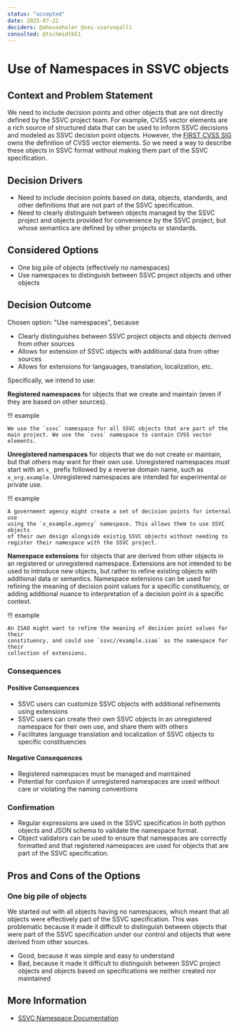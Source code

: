 ```yaml
---
status: "accepted"
date: 2025-07-22
deciders: @ahouseholer @sei-vsarvepalli
consulted: @tschmidtb51
---
```

# Use of Namespaces in SSVC objects

## Context and Problem Statement

We need to include decision points and other objects that are not directly
defined by the SSVC project team. For example, CVSS vector elements are a 
rich source of structured data that can be used to inform SSVC decisions and
modeled as SSVC decision point objects. However, the 
[FIRST CVSS SIG](https://www.first.org/cvss) owns the definition of CVSS vector 
elements. So we need a way to describe these objects in SSVC format
without making them part of the SSVC specification.


## Decision Drivers

- Need to include decision points based on data, objects, standards, and other
  definitions that are not part of the SSVC specification.
- Need to clearly distinguish between objects managed by the SSVC project and
  objects provided for convenience by the SSVC project, but whose semantics are
  defined by other projects or standards.

## Considered Options

- One big pile of objects (effectively no namespaces)
- Use namespaces to distinguish between SSVC project objects and other objects

## Decision Outcome

Chosen option: "Use namespaces", because

- Clearly distinguishes between SSVC project objects and objects derived from other sources
- Allows for extension of SSVC objects with additional data from other sources
- Allows for extensions for langauages, translation, localization, etc.

Specifically, we intend to use:

**Registered namespaces** for objects that we create and maintain (even if they are
based on other sources).

!!! example

    We use the `ssvc` namespace for all SSVC objects that are part of the
    main project. We use the `cvss` namespace to contain CVSS vector elements.

**Unregistered namespaces** for objects that we do not create or maintain, but
that others may want for their own use. Unregistered namespaces must start with 
an `x_` prefix followed by a reverse domain name, such as `x_org.example`.
Unregistered namespaces are intended for experimental or private use.

!!! example

    A government agency might create a set of decision points for internal use 
    using the `x_example.agency` namespace. This allows them to use SSVC objects
    of their own design alongside existig SSVC objects without needing to
    register their namespace with the SSVC project.

**Namespace extensions** for objects that are derived from other objects in an
registered or unregistered namespace. Extensions are not intended to be used to 
introduce new objects, but rather to refine existing objects with additional data
or semantics.
Namespace extensions can be used for refining the meaning of decision point 
values for a specific constituency, or adding additional nuance to
interpretation of a decision point in a specific context.

!!! example

    An ISAO might want to refine the meaning of decision point values for their
    constituency, and could use `ssvc//example.isao` as the namespace for their
    collection of extensions.

### Consequences

#### Positive Consequences

- SSVC users can customize SSVC objects with additional refinements using extensions
- SSVC users can create their own SSVC objects in an unregistered namespace for
  their own use, and share them with others
- Facilitates language translation and localization of SSVC objects to specific
  constituencies


#### Negative Consequences

- Registered namespaces must be managed and maintained
- Potential for confusion if unregistered namespaces are used without care or
  violating the naming conventions

<!-- This is an optional element. Feel free to remove. -->
### Confirmation

- Regular expressions are used in the SSVC specification in both python objects
  and JSON schema to validate the namespace format.
- Object validators can be used to ensure that namespaces are correctly formatted
  and that registered namespaces are used for objects that are part of the SSVC
  specification.

<!-- This is an optional element. Feel free to remove. -->
## Pros and Cons of the Options

### One big pile of objects

We started out with all objects having no namespaces, which meant that
all objects were effectively part of the SSVC specification. This was problematic
because it made it difficult to distinguish between objects that were part of the
SSVC specification under our control and objects that were derived from other sources.

- Good, because it was simple and easy to understand
- Bad, because it made it difficult to distinguish between SSVC project objects and
  objects based on specifications we neither created nor maintained


<!-- This is an optional element. Feel free to remove. -->
## More Information

- [SSVC Namespace Documentation](../reference/code/namespaces.md)
